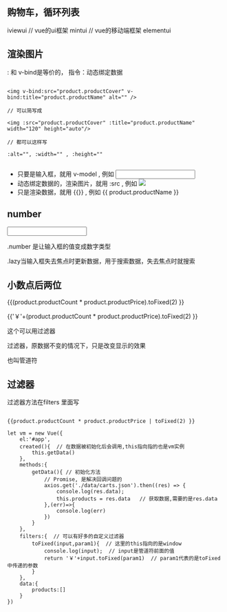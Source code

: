 
## 购物车，循环列表

iviewui // vue的ui框架
mintui  // vue的移动端框架
elementui

## 渲染图片

: 和 v-bind是等价的， 指令：动态绑定数据

```

<img v-bind:src="product.productCover" v-bind:title="product.productName" alt="" />

// 可以简写成

<img :src="product.productCover" :title="product.productName" width="120" height="auto"/>

// 都可以这样写

:alt="", :width="" , :height=""


```

* 只要是输入框，就用 v-model , 例如 <input type="text" v-model="product.productCount" />
* 动态绑定数据的，渲染图片，就用 :src , 例如 <img src="product.productCover" :title="product.productName" />
* 只是渲染数据，就用 {{}} , 例如 {{ product.productName }}


## number

<input type="number" v-model.number="product.productCount"/>

.number 是让输入框的值变成数字类型

.lazy当输入框失去焦点时更新数据，用于搜索数据，失去焦点时就搜索



## 小数点后两位

{{(product.productCount * product.productPrice).toFixed(2) }}

{{'￥'+(product.productCount * product.productPrice).toFixed(2) }}

这个可以用过滤器

过滤器，原数据不变的情况下，只是改变显示的效果

也叫管道符


## 过滤器

过滤器方法在filters 里面写

```

{{product.productCount * product.productPrice | toFixed(2) }}

let vm = new Vue({
    el:'#app',
    created(){  // 在数据被初始化后会调用,this指向指的也是vm实例
        this.getData()
    },
    methods:{
        getData(){ // 初始化方法
            // Promise, 是解决回调问题的
            axios.get('./data/carts.json').then((res) => {
                console.log(res.data);
                this.products = res.data   // 获取数据,需要的是res.data
            },(err)=>{
                console.log(err)
            })
        }
    },
    filters:{  // 可以有好多的自定义过滤器
        toFixed(input,param1){  // 这里的this指向的是window
            console.log(input);  // input是管道符前面的值
            return '￥'+input.toFixed(param1)  // param1代表的是toFixed中传递的参数
        }
    },
    data:{
        products:[]
    }
})

```

